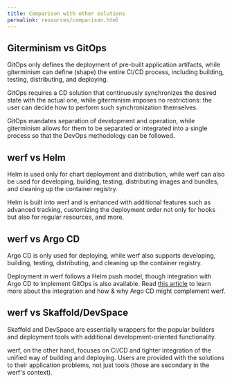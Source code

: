 ```yaml
---
title: Comparison with other solutions
permalink: resources/comparison.html
---
```


## Giterminism vs GitOps

GitOps only defines the deployment of pre-built application artifacts, while giterminism can define (shape) the entire CI/CD process, including building, testing, distributing, and deploying.

GitOps requires a CD solution that continuously synchronizes the desired state with the actual one, while giterminism imposes no restrictions: the user can decide how to perform such synchronization themselves.

GitOps mandates separation of development and operation, while giterminism allows for them to be separated or integrated into a single process so that the DevOps methodology can be followed.

## werf vs Helm

Helm is used only for chart deployment and distribution, while werf can also be used for developing, building, testing, distributing images and bundles, and cleaning up the container registry. 

Helm is built into werf and is enhanced with additional features such as advanced tracking, customizing the deployment order not only for hooks but also for regular resources, and more.

## werf vs Argo CD

Argo CD is only used for deploying, while werf also supports developing, building, testing, distributing, and cleaning up the container registry. 

Deployment in werf follows a Helm push model, though integration with Argo CD to implement GitOps is also available. Read [this article](https://blog.werf.io/new-werf-mode-combining-werf-argo-cd-into-a-unified-ci-cd-process-d49bce7f3be1) to learn more about the integration and how & why Argo CD might complement werf.

## werf vs Skaffold/DevSpace

Skaffold and DevSpace are essentially wrappers for the popular builders and deployment tools with additional development-oriented functionality. 

werf, on the other hand, focuses on CI/CD and tighter integration of the unified way of building and deploying. Users are provided with the solutions to their application problems, not just tools (those are secondary in the werf's context).
